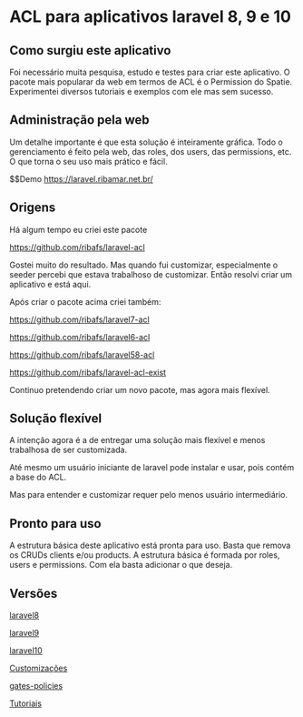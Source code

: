 # ACL para aplicativos laravel 8, 9 e 10

## Como surgiu este aplicativo

Foi necessário muita pesquisa, estudo e testes para criar este aplicativo. O pacote mais popularar da web em termos de ACL é o Permission do Spatie. Experimentei diversos tutoriais e exemplos com ele mas sem sucesso.

## Administração pela web

Um detalhe importante é que esta solução é inteiramente gráfica. Todo o gerenciamento é feito pela web, das roles, dos users, das permissions, etc. O que torna o seu uso mais prático e fácil.

$$Demo
https://laravel.ribamar.net.br/

## Origens

Há algum tempo eu criei este pacote

https://github.com/ribafs/laravel-acl

Gostei muito do resultado. Mas quando fui customizar, especialmente o seeder percebi que estava trabalhoso de customizar. Então resolvi criar um aplicativo e está aqui.

Após criar o pacote acima criei também:

https://github.com/ribafs/laravel7-acl

https://github.com/ribafs/laravel6-acl

https://github.com/ribafs/laravel58-acl

https://github.com/ribafs/laravel-acl-exist

Continuo pretendendo criar um novo pacote, mas agora mais flexível.

## Solução flexível

A intenção agora é a de entregar uma solução mais flexível e menos trabalhosa de ser customizada.

Até mesmo um usuário iniciante de laravel pode instalar e usar, pois contém a base do ACL.

Mas para entender e customizar requer pelo menos usuário intermediário.


## Pronto para uso

A estrutura básica deste aplicativo está pronta para uso. Basta que remova os CRUDs clients e/ou products.
A estrutura básica é formada por roles, users e permissions. Com ela basta adicionar o que deseja.

## Versões

[laravel8](laravel8)

[laravel9](laravel9)

[laravel10](laravel10)

[Customizações](Customizacoes)

[gates-policies](gates-policies)

[Tutoriais](tutoriais)
